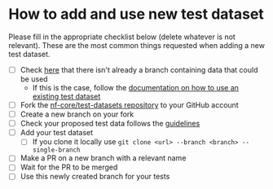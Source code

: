 # How to add and use new test dataset

Please fill in the appropriate checklist below (delete whatever is not relevant). These are the most common things requested when adding a new test dataset.

 - [ ] Check [here](https://github.com/nf-core/test-datasets/branches/all) that there isn't already a branch containing data that could be used
   - If this is the case, follow the [documentation on how to use an existing test dataset](https://github.com/nf-core/test-datasets/blob/master/docs/USE_EXISTING_DATA.md)
 - [ ] Fork the [nf-core/test-datasets repository](https://github.com/nf-core/test-datasets) to your GitHub account
 - [ ] Create a new branch on your fork
 - [ ] Check your proposed test data follows the [guidelines](https://nf-co.re/docs/contributing/test_data_guidelines)
 - [ ] Add your test dataset
   - [ ] If you clone it locally use `git clone <url> --branch <branch> --single-branch`
 - [ ] Make a PR on a new branch with a relevant name
 - [ ] Wait for the PR to be merged
 - [ ] Use this newly created branch for your tests
